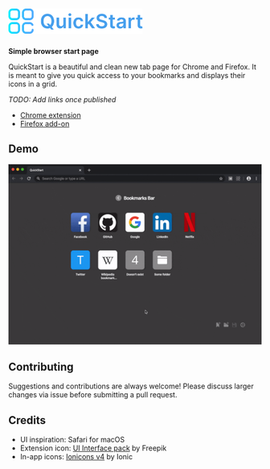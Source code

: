 # <img src="./.github/icon-with-text.svg" height="50" alt="QuickStart" />

**Simple browser start page**

QuickStart is a beautiful and clean new tab page for Chrome and Firefox. It is meant to give you quick access to your bookmarks and displays their icons in a grid.

_TODO: Add links once published_

- [Chrome extension]()
- [Firefox add-on]()

## Demo

![Demo](./.github/demo.gif)

## Contributing

Suggestions and contributions are always welcome! Please discuss larger changes via issue before submitting a pull request.

## Credits

- UI inspiration: Safari for macOS
- Extension icon: [UI Interface pack](https://www.flaticon.com/packs/ui-interface-24) by Freepik
- In-app icons: [Ionicons v4](https://ionicons.com/v4) by Ionic
